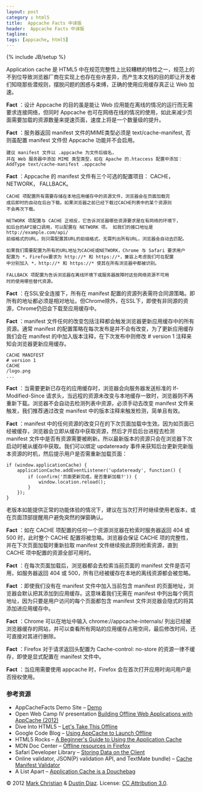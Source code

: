 ```yaml
---
layout: post
category : html5
title:  Appcache Facts 中译版
header:  Appcache Facts 中译版
tagline:
tags: [appcache, html5]
---
```

{% include JB/setup %}

Application cache 是 HTML5 中在规范完整性上比较糟糕的特性之一，规范上的不到位导致浏览器厂商在实现上也存在些许差异，而产生本文档的目的即让开发者们知晓那些潜规则，摆脱问题的困惑与束缚，正确的使用应用缓存真正让 Web 加速。

**Fact** ：设计 Appcache 的目的虽是能让 Web 应用能在离线的情况的运行而无需要求连接网络，但同时 Appcache 也可在网络在线的情况的使用，如此来减少页面需要加载的资源数量来提速页面，速度上将是一个数量级的提升。

**Fact** ：服务器返回 manifest 文件的MIME类型必须是 text/cache-manifest, 否则虽配置 manifest 文件但 Appcache 功能并不会启用。

	建议 manifest 文件以 .appcache 为文件后缀名，
	并在 Web 服务器中添加 MIME 类型类型，如在 Apache 的.htaccess 配置中添加：
	AddType text/cache-manifest .appcache

**Fact** ：Appcache 的 manifest 文件有三个可选的配置项目： CACHE， NETWORK， FALLBACK。

	CACHE 项配置所有需要存储在本地应用缓存中的资源文件，浏览器会在页面加载完
	成后即时的自动在后台下载。如果浏览器之前已经下载过CACHE列表中的某个资源则
	不会再次下载。

	NETWORK 项配置与 CACHE 正相反，它告诉浏览器哪些资源要求是在有网络的环境下，
	如后台的API接口调用，可以配置在 NETWORK 项。 如我们的接口地址是 http://example.com/api/
	前缀格式的URL，则只需配置其URL的前缀格式，无需列出所有URL，浏览器会自动去匹配。

	如果我们需要配置为所有的URL地址为CACHE或NETWORK，Chrome 与 Safari 要求用户
	配置为 *，Firefox要求为 http://* 和 https://*，兼容上考虑我们可在配置
	中分别加入 *，http://* 和 https://* 使其在所有浏览器中都被识别。

	FALLBACK 项配置为告诉浏览器在离线环境下或服务器故障时这些网络资源不可用
	时的使用哪些替代资源。

**Fact** ：在SSL安全连接下，所有在 manifest 配置的资源列表需符合同源策略。即所有的地址都必须是相对地址。但Chrome除外，在SSL下，即使有非同源的资源，Chrome仍旧会下载至应用缓存中。

**Fact** ：manifest 文件任何的改变包括注释都会触发浏览器更新应用缓存中的所有资源。通常 manifest 的配置策略在每次发布是并不会有改变，为了更新应用缓存我们会在 manifest 的中加入版本注释，在下次发布中则修改 # version 1 注释来知会浏览器更新应用缓存。

	CACHE MANIFEST
	# version 1
	CACHE
	/logo.png
	...

**Fact** ：当需要更新已存在的应用缓存时，浏览器会向服务器发送标准的  If-Modified-Since 请求头，当远程的资源未改变与本地缓存一致时，浏览器则不再重新下载。浏览器不会自动去检测列表中资源，必须手动去改变 manifest 文件来触发，我们推荐通过改变 manifest 中的版本注释来触发检测，简单且有效。

**Fact** ：manifest 中的任何资源的改变只在的下次页面加载中生效。因为如页面已经被缓存，浏览器会立即从缓存中获取资源，然后才开启后台进程去检测 manifest 文件中是否有资源需要被刷新。所以最新版本的资源只会在浏览器下次启动时被从缓存中获取。我们可以绑定 updateready 事件来获知后台更新完新版本资源的时机，然后提示用户是否需重新加载页面：

	if (window.applicationCache) {
		applicationCache.addEventListener('updateready', function() {
			if (confirm('页面更新完成，是否重新加载?')) {
				window.location.reload();
			}
		});
	}

老版本如能提供正常的功能体验的情况下，建议在当次打开时继续使用老版本，或在页面顶部提醒用户避免突然的弹窗确认。

**Fact** ：如在 CACHE 项配置的任何一个资源浏览器在检索时服务器返回 404 或 500 时，此时整个 CACHE 配置将被忽略。浏览器会保证 CACHE 项的完整性，并在下次页面加载时重新拉取 manifest 文件继续按此原则检索资源，直到 CACHE 项中配置的资源全部可用时。

**Fact** ：在每次页面加载后，浏览器都会去检索当前页面的 manifest 文件是否可用，如服务器返回 404 或 500，所有已经被缓存在本地的离线资源都会被忽略。

**Fact** ：即使我们没有在 manifest 文件中加入当前包含 manifest 的页面地址，浏览器会默认把其添加到应用缓存。这意味着我们无需在 manifest 中列出每个网页地址，因为只要是用户访问的每个页面都包含 manifest 文件浏览器会隐式的将其添加进应用缓存中。

**Fact** ：Chrome 可以在地址中输入 chrome://appcache-internals/ 列出已经被浏览器缓存的网站，并可以查看所有网站的应用缓存占用空间，最后修改时间，还可直接对其进行删除。

**Fact** ：Firefox 对于请求返回头配置为 Cache-control: no-store 的资源一律不缓存，即使是显式配置在 manifest 文件中。

**Fact** ：当应用需要使用 appcache 时，Firefox 会在首次打开应用时询问用户是否授权使用。


### 参考资源

* AppCacheFacts Demo Site  &ndash; [Demo](http://appcachefacts.info/demo/)
* Open Web Camp IV presentation [Building Offline Web Applications with AppCache (2012)](http://appcachefacts.info/peterlubbers-owc4/index.html)
* Dive Into HTML5 &ndash; [Let's Take This Offline](http://diveintohtml5.info/offline.html)
* Google Code Blog &ndash; [Using AppCache to Launch Offline](http://googlecode.blogspot.com/2009/04/gmail-for-mobile-html5-series-using.html)
* HTML5 Rocks &ndash; [A Beginner's Guide to Using the Application Cache](http://www.html5rocks.com/tutorials/appcache/beginner/)
* MDN Doc Center &ndash; [Offline resources in Firefox](https://developer.mozilla.org/en/offline_resources_in_firefox)
* Safari Developer Library &ndash; [Storing Data on the Client](http://developer.apple.com/library/safari/#documentation/appleapplications/reference/SafariWebContent/Client-SideStorage/Client-SideStorage.html)
* Online validator, JSON(P) validation API, and TextMate bundle) &ndash; [Cache Manifest Validator](http://manifest-validator.com)
* A List Apart  &ndash; [Application Cache is a Douchebag](http://www.alistapart.com/articles/application-cache-is-a-douchebag/)


&copy; 2012 [Mark Christian](http://twitter.com/shinypb) &amp; [Dustin Diaz](http://twitter.com/ded). License: [CC Attribution 3.0](http://creativecommons.org/licenses/by/3.0/).